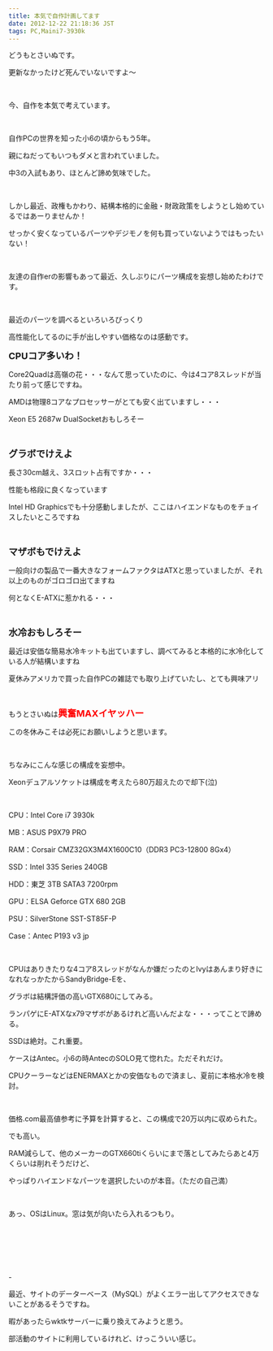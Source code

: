 ```yaml
---
title: 本気で自作計画してます
date: 2012-12-22 21:18:36 JST
tags: PC,Maini7-3930k
---
```

<p>どうもとさいぬです。</p>
<p>更新なかったけど死んでいないですよ〜</p>
<p>&nbsp;</p>
<p>今、自作を本気で考えています。</p>
<p>&nbsp;</p>
<p>自作PCの世界を知った小6の頃からもう5年。</p>
<p>親にねだってもいつもダメと言われていました。</p>
<p>中3の入試もあり、ほとんど諦め気味でした。</p>
<p>&nbsp;</p>
<p>しかし最近、政権もかわり、結構本格的に金融・財政政策をしようとし始めているではあーりませんか！</p>
<p>せっかく安くなっているパーツやデジモノを何も買っていないようではもったいない！</p>
<p>&nbsp;</p>
<p>友達の自作erの影響もあって最近、久しぶりにパーツ構成を妄想し始めたわけです。</p>
<p>&nbsp;</p>
<p>最近のパーツを調べるといろいろびっくり</p>
<p>高性能化してるのに手が出しやすい価格なのは感動です。</p>
<p><span style="font-size:18px;"><strong>CPUコア多いわ！</strong></span></p>
<p>Core2Quadは高嶺の花・・・なんて思っていたのに、今は4コア8スレッドが当たり前って感じですね。</p>
<p>AMDは物理8コアなプロセッサーがとても安く出ていますし・・・</p>
<p>Xeon E5 2687w DualSocketおもしろそー</p>
<p>&nbsp;</p>
<p><span style="font-size:18px;"><strong>グラボでけえよ</strong></span></p>
<p>長さ30cm越え、3スロット占有ですか・・・</p>
<p>性能も格段に良くなっています</p>
<p>Intel HD Graphicsでも十分感動しましたが、ここはハイエンドなものをチョイスしたいところですね</p>
<p>&nbsp;</p>
<p><span style="font-size:18px;"><strong>マザボもでけえよ</strong></span></p>
<p>一般向けの製品で一番大きなフォームファクタはATXと思っていましたが、それ以上のものがゴロゴロ出てますね</p>
<p>何となくE-ATXに惹かれる・・・</p>
<p>&nbsp;</p>
<p><span style="font-size:18px;"><strong>水冷おもしろそー</strong></span></p>
<p>最近は安価な簡易水冷キットも出ていますし、調べてみると本格的に水冷化している人が結構いますね</p>
<p>夏休みアメリカで買った自作PCの雑誌でも取り上げていたし、とても興味アリ</p>
<p>&nbsp;</p>
<p>もうとさいぬは<span style="font-size:18px;"><span style="color:red;"><strong>興奮MAXイヤッハー</strong></span></span></p>
<p>この冬休みこそは必死にお願いしようと思います。</p>
<p>&nbsp;</p>
<p>ちなみにこんな感じの構成を妄想中。</p>
<p>Xeonデュアルソケットは構成を考えたら80万超えたので却下(泣)</p>
<p>&nbsp;</p>
<p>CPU：Intel Core i7 3930k</p>
<p>MB：ASUS P9X79 PRO</p>
<p>RAM：Corsair CMZ32GX3M4X1600C10（DDR3 PC3-12800 8Gx4）</p>
<p>SSD：Intel 335 Series 240GB</p>
<p>HDD：東芝 3TB SATA3 7200rpm</p>
<p>GPU：ELSA Geforce GTX 680 2GB</p>
<p>PSU：SilverStone SST-ST85F-P</p>
<p>Case：Antec P193 v3 jp</p>
<p>&nbsp;</p>
<p>CPUはありきたりな4コア8スレッドがなんか嫌だったのとIvyはあんまり好きになれなっかたからSandyBridge-Eを、</p>
<p>グラボは結構評価の高いGTX680にしてみる。</p>
<p>ランパゲにE-ATXなx79マザボがあるけれど高いんだよな・・・ってことで諦める。</p>
<p>SSDは絶対。これ重要。</p>
<p>ケースはAntec。小6の時AntecのSOLO見て惚れた。ただそれだけ。</p>
<p>CPUクーラーなどはENERMAXとかの安価なもので済まし、夏前に本格水冷を検討。</p>
<p>&nbsp;</p>
<p>価格.com最高値参考に予算を計算すると、この構成で20万以内に収められた。</p>
<p>でも高い。</p>
<p>RAM減らして、他のメーカーのGTX660tiくらいにまで落としてみたらあと4万くらいは削れそうだけど、</p>
<p>やっぱりハイエンドなパーツを選択したいのが本音。（ただの自己満）</p>
<p>&nbsp;</p>
<p>あっ、OSはLinux。窓は気が向いたら入れるつもり。</p>
<p>&nbsp;</p>
<p>&nbsp;</p>
<p>&nbsp;</p>
<p><!-- pagebreak --><!-- pagebreak --><!-- pagebreak --><!-- pagebreak --><!-- pagebreak --><!-- pagebreak --><!-- pagebreak --><!-- pagebreak --><!-- pagebreak --><!-- pagebreak --><!-- pagebreak --><!-- pagebreak -->-</p>
<p>最近、サイトのデーターベース（MySQL）がよくエラー出してアクセスできないことがあるそうですね。</p>
<p>暇があったらwktkサーバーに乗り換えてみようと思う。</p>
<p>部活動のサイトに利用しているけれど、けっこういい感じ。</p>